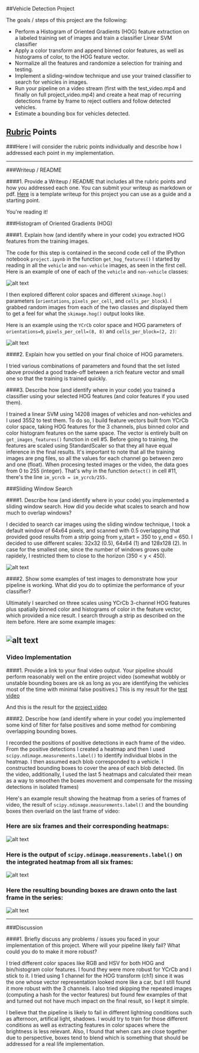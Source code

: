 ##Vehicle Detection Project

The goals / steps of this project are the following:

* Perform a Histogram of Oriented Gradients (HOG) feature extraction on a labeled training set of images and train a classifier Linear SVM classifier
* Apply a color transform and append binned color features, as well as histograms of color, to the HOG feature vector. 
* Normalize all the features and randomize a selection for training and testing.
* Implement a sliding-window technique and use your trained classifier to search for vehicles in images.
* Run your pipeline on a video stream (first with the test_video.mp4 and finally on full project_video.mp4) and create a heat map of recurring detections frame by frame to reject outliers and follow detected vehicles.
* Estimate a bounding box for vehicles detected.

[//]: # (Image References)
[image1]: ./examples/car_not_car.png
[image2]: ./examples/HOG_example.jpg
[image3]: ./examples/sliding_windows.jpg
[image4]: ./examples/sliding_window.jpg
[image5]: ./examples/bboxes_and_heat.png
[image6]: ./examples/labels_map.png
[image7]: ./examples/output_bboxes.png
[video1]: ./project_video.out.mp4
[video2]: ./test_video.out.mp4

## [Rubric](https://review.udacity.com/#!/rubrics/513/view) Points
###Here I will consider the rubric points individually and describe how I addressed each point in my implementation.  

---
###Writeup / README

####1. Provide a Writeup / README that includes all the rubric points and how you addressed each one.  You can submit your writeup as markdown or pdf.  [Here](https://github.com/udacity/CarND-Vehicle-Detection/blob/master/writeup_template.md) is a template writeup for this project you can use as a guide and a starting point.  

You're reading it!

###Histogram of Oriented Gradients (HOG)

####1. Explain how (and identify where in your code) you extracted HOG features from the training images.

The code for this step is contained in the second code cell of the IPython notebook `project.ipynb` in the function `get_hog_features()`
I started by reading in all the `vehicle` and `non-vehicle` images, as seen in the first cell.  Here is an example of one of each of the `vehicle` and `non-vehicle` classes:

![alt text][image1]

I then explored different color spaces and different `skimage.hog()` parameters (`orientations`, `pixels_per_cell`, and `cells_per_block`).  I grabbed random images from each of the two classes and displayed them to get a feel for what the `skimage.hog()` output looks like.

Here is an example using the `YCrCb` color space and HOG parameters of `orientations=9`, `pixels_per_cell=(8, 8)` and `cells_per_block=(2, 2)`:


![alt text][image2]

####2. Explain how you settled on your final choice of HOG parameters.

I tried various combinations of parameters and found that the set listed above provided a good trade-off between a rich feature vector and small one so that the training is trained quickly. 

####3. Describe how (and identify where in your code) you trained a classifier using your selected HOG features (and color features if you used them).

I trained a linear SVM using 14208 images of vehicles and non-vehicles and I used 3552 to test them. To do so, I build feature vectors built from YCrCb color space, taking HOG features for the 3 channels, plus binned color and color histogram features on the same space. The vector is entirely built on `get_images_features()` function in cell #5. Before going to training, the features are scaled using StandardScaler so that they all have equal inference in the final results.
It's important to note that all the training images are png files, so all the values for each channel go between zero and one (float). When procesing tested images or the video, the data goes from 0 to 255 (integer). That's why in the function `detect()` in cell #11, there's the line `im_ycrcb = im_ycrcb/255.`

###Sliding Window Search

####1. Describe how (and identify where in your code) you implemented a sliding window search.  How did you decide what scales to search and how much to overlap windows?

I decided to search car images using the sliding window technique, I took a default window of 64x64 pixels, and scanned with 0.5 overlapping that provided good results from a strip going from y_start = 350 to y_end = 650.
I decided to use different scales: 32x32 (0.5), 64x64 (1) and 128x128 (2). In case for the smallest one, since the number of windows grows quite rapidely, I restricted them to close to the horizon (350 < y < 450).

![alt text][image3]

####2. Show some examples of test images to demonstrate how your pipeline is working.  What did you do to optimize the performance of your classifier?

Ultimately I searched on three scales using YCrCb 3-channel HOG features plus spatially binned color and histograms of color in the feature vector, which provided a nice result. I search through a strip as described on the item before. Here are some example images:

![alt text][image4]
---

### Video Implementation

####1. Provide a link to your final video output.  Your pipeline should perform reasonably well on the entire project video (somewhat wobbly or unstable bounding boxes are ok as long as you are identifying the vehicles most of the time with minimal false positives.)
This is my result for the [test video][video2]

And this is the result for the [project video][video1]


####2. Describe how (and identify where in your code) you implemented some kind of filter for false positives and some method for combining overlapping bounding boxes.

I recorded the positions of positive detections in each frame of the video.  From the positive detections I created a heatmap and then I used `scipy.ndimage.measurements.label()` to identify individual blobs in the heatmap.  I then assumed each blob corresponded to a vehicle.  I constructed bounding boxes to cover the area of each blob detected. (In the video, additionally, I used the last 5 heatmaps and calculated their mean as a way to smoothen the boxes movement and compensate for the missing detections in isolated frames) 

Here's an example result showing the heatmap from a series of frames of video, the result of `scipy.ndimage.measurements.label()` and the bounding boxes then overlaid on the last frame of video:

### Here are six frames and their corresponding heatmaps:

![alt text][image5]

### Here is the output of `scipy.ndimage.measurements.label()` on the integrated heatmap from all six frames:
![alt text][image6]

### Here the resulting bounding boxes are drawn onto the last frame in the series:
![alt text][image7]



---

###Discussion

####1. Briefly discuss any problems / issues you faced in your implementation of this project.  Where will your pipeline likely fail?  What could you do to make it more robust?

I tried different color spaces like RGB and HSV for both HOG and bin/histogram color features. I found they were more robust for YCrCb and I stick to it. I tried using 1 channel for the HOG transform (ch1) since it was the one whose vector representation looked more like a car, but I still found it more robust with the 3 channels. I also tried skipping the repeated images (computing a hash for the vector features) but found few examples of that and turned out not have much impact on the final result, so I kept it simple.

I believe that the pipeline is likely to fail in different lightning conditions such as afternoon, artifical light, shadows. I would try to train for those different conditions as well as extracting features in color spaces where the brightness is less relevant. Also, I found that when cars are close together due to perspective, boxes tend to blend which is something that should be addressed for a real life implementation.

